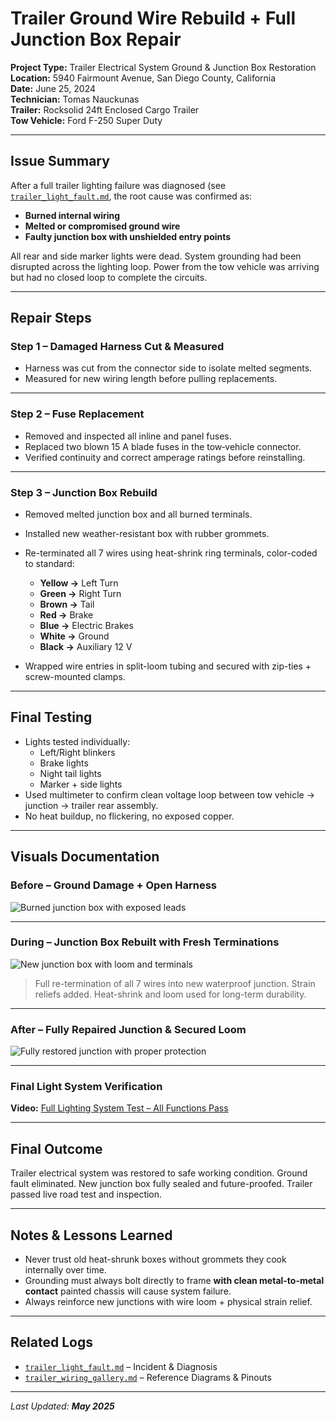 # Trailer Ground Wire Rebuild + Full Junction Box Repair  
**Project Type:** Trailer Electrical System Ground & Junction Box Restoration  
**Location:** 5940 Fairmount Avenue, San Diego County, California  
**Date:** June 25, 2024  
**Technician:** Tomas Nauckunas  
**Trailer:** Rocksolid 24ft Enclosed Cargo Trailer  
**Tow Vehicle:** Ford F-250 Super Duty  

---

## Issue Summary

After a full trailer lighting failure was diagnosed (see [`trailer_light_fault.md`](https://github.com/tnauckunas/multi-domain_field_repair_logs/blob/7b1b5d0a2dd73f125dd35b2d2bf0351a40519ec0/trailer-wiring/trailer_light_fault.md), the root cause was confirmed as:
- **Burned internal wiring**
- **Melted or compromised ground wire**
- **Faulty junction box with unshielded entry points**

All rear and side marker lights were dead. System grounding had been disrupted across the lighting loop. Power from the tow vehicle was arriving but had no closed loop to complete the circuits.

---

## Repair Steps

### Step 1 – Damaged Harness Cut & Measured
- Harness was cut from the connector side to isolate melted segments.
- Measured for new wiring length before pulling replacements.

---

### Step 2 – Fuse Replacement
- Removed and inspected all inline and panel fuses.  
- Replaced two blown 15 A blade fuses in the tow‐vehicle connector.  
- Verified continuity and correct amperage ratings before reinstalling.

---

### Step 3 – Junction Box Rebuild
- Removed melted junction box and all burned terminals.  
- Installed new weather-resistant box with rubber grommets.  
- Re-terminated all 7 wires using heat-shrink ring terminals, color-coded to standard:
  - **Yellow →** Left Turn  
  - **Green →** Right Turn  
  - **Brown →** Tail  
  - **Red →** Brake  
  - **Blue →** Electric Brakes  
  - **White →** Ground  
  - **Black →** Auxiliary 12 V  

- Wrapped wire entries in split-loom tubing and secured with zip-ties + screw-mounted clamps.

---

## Final Testing

- Lights tested individually:
  - Left/Right blinkers 
  - Brake lights 
  - Night tail lights 
  - Marker + side lights 
- Used multimeter to confirm clean voltage loop between tow vehicle → junction → trailer rear assembly.
- No heat buildup, no flickering, no exposed copper.

---

## Visuals Documentation

### Before – Ground Damage + Open Harness  
![Burned junction box with exposed leads](https://github.com/tnauckunas/multi-domain_field_repair_logs/blob/main/assets/trailer-wiring/damaged_harness_exposed.jpg?raw=true)

---

### During – Junction Box Rebuilt with Fresh Terminations  
![New junction box with loom and terminals](https://github.com/tnauckunas/multi-domain_field_repair_logs/blob/main/assets/trailer-wiring/trailer_ground_fix.jpg?raw=true)

> Full re-termination of all 7 wires into new waterproof junction. Strain reliefs added. Heat-shrink and loom used for long-term durability.

---

### After – Fully Repaired Junction & Secured Loom  
![Fully restored junction with proper protection](https://github.com/tnauckunas/multi-domain_field_repair_logs/blob/main/assets/trailer-wiring/Fully%20Repaired.jpg?raw=true)

---

### Final Light System Verification
**Video:** [Full Lighting System Test – All Functions Pass](https://github.com/tnauckunas/multi-domain_field_repair_logs/blob/bfba1c388dce2dba971dbffe13eafb74a8c525ae/assets/trailer-wiring/rear_lights_working.mp4?raw=true)

---

## Final Outcome

Trailer electrical system was restored to safe working condition. Ground fault eliminated. New junction box fully sealed and future-proofed. Trailer passed live road test and inspection.

---

## Notes & Lessons Learned

- Never trust old heat-shrunk boxes without grommets they cook internally over time.
- Grounding must always bolt directly to frame **with clean metal-to-metal contact** painted chassis will cause system failure.
- Always reinforce new junctions with wire loom + physical strain relief.

---

## Related Logs

- [`trailer_light_fault.md`](https://github.com/tnauckunas/multi-domain_field_repair_logs/blob/6cd1208712d06fa08eacfed157040fef7d37ec42/trailer-wiring/trailer_light_fault.md)  – Incident & Diagnosis 
- [`trailer_wiring_gallery.md`](https://github.com/tnauckunas/multi-domain_field_repair_logs/blob/fad056f448a11c1a518a7b821cbe1745301125fd/trailer-wiring/trailer_wiring_gallery.md) – Reference Diagrams & Pinouts  

---

_Last Updated: **May 2025**_
